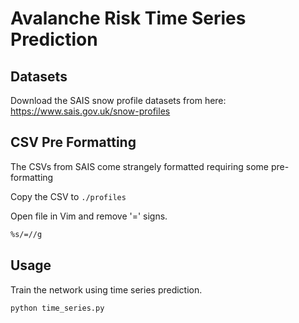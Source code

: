 # Avalanche Risk Time Series Prediction

## Datasets

Download the SAIS snow profile datasets from here: https://www.sais.gov.uk/snow-profiles

## CSV Pre Formatting

The CSVs from SAIS come strangely formatted requiring some pre-formatting

Copy the CSV to `./profiles`

Open file in Vim and remove '=' signs.

```bash
%s/=//g
```

## Usage

Train the network using time series prediction.

```bash
python time_series.py
```
